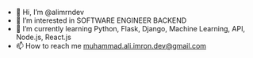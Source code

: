 - 👋 Hi, I’m @alimrndev
- 👀 I’m interested in SOFTWARE ENGINEER BACKEND
- 🌱 I’m currently learning Python, Flask, Django, Machine Learning, API, Node.js, React.js
- 📫 How to reach me muhammad.ali.imron.dev@gmail.com

<!---
alimrndev/alimrndev is a ✨ special ✨ repository because its `README.md` (this file) appears on your GitHub profile.
You can click the Preview link to take a look at your changes.
--->
